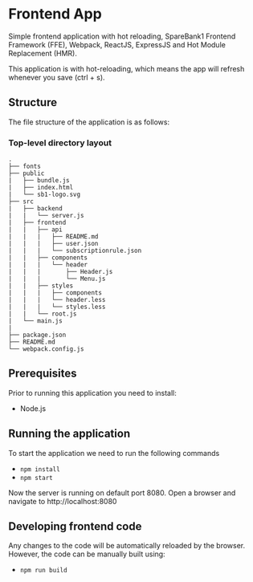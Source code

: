 # Frontend App
Simple frontend application with hot reloading, SpareBank1 Frontend Framework (FFE), Webpack, ReactJS, ExpressJS and Hot Module Replacement (HMR).

This application is with hot-reloading, which means the app will refresh whenever you save (ctrl + s).

## Structure

The file structure of the application is as follows:

### Top-level directory layout
    .
    ├── fonts
    ├── public
    |   ├── bundle.js
    |   ├── index.html
    |   └── sb1-logo.svg
    ├── src
    |   ├── backend
    |   |   └── server.js
    |   ├── frontend
    |   |   ├── api
    |   |   |   ├── README.md
    |   |   |   ├── user.json
    |   |   |   └── subscriptionrule.json
    |   |   ├── components
    |   |   |   └── header
    |   |   |       ├── Header.js
    |   |   |       └── Menu.js
    |   |   ├── styles
    |   |   |   ├── components
    |   |   |   └── header.less
    |   |   |   └── styles.less
    |   |   └── root.js
    |   └── main.js
    |   
    ├── package.json                     
    ├── README.md            
    └── webpack.config.js

## Prerequisites
Prior to running this application you need to install:
 * Node.js

## Running the application
To start the application we need to run the following commands
 * ```npm install```
 * ```npm start```

Now the server is running on default port 8080. Open a browser and navigate to http://localhost:8080

## Developing frontend code
Any changes to the code will be automatically reloaded by the browser. However, the code can be manually built using:
 * ```npm run build```

